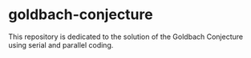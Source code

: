 # goldbach-conjecture
This repository is dedicated to the solution of the Goldbach Conjecture using serial and parallel coding.
